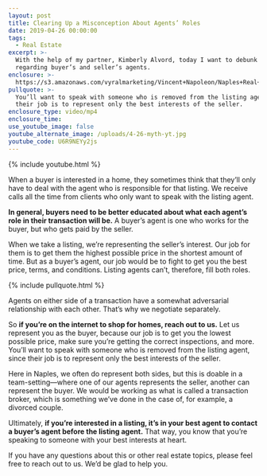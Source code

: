 ```yaml
---
layout: post
title: Clearing Up a Misconception About Agents’ Roles
date: 2019-04-26 00:00:00
tags:
  - Real Estate
excerpt: >-
  With the help of my partner, Kimberly Alvord, today I want to debunk a myth
  regarding buyer’s and seller’s agents.
enclosure: >-
  https://s3.amazonaws.com/vyralmarketing/Vincent+Napoleon/Naples+Real+Estate+Agent+_+Clearing+Up+a+Misconception+About+Agents+Roles.mp4
pullquote: >-
  You’ll want to speak with someone who is removed from the listing agent, since
  their job is to represent only the best interests of the seller.
enclosure_type: video/mp4
enclosure_time:
use_youtube_image: false
youtube_alternate_image: /uploads/4-26-myth-yt.jpg
youtube_code: U6R9NEYy2js
---
```


{% include youtube.html %}

When a buyer is interested in a home, they sometimes think that they’ll only have to deal with the agent who is responsible for that listing. We receive calls all the time from clients who only want to speak with the listing agent.

**In general, buyers need to be better educated about what each agent’s role in their transaction will be.** A buyer’s agent is one who works for the buyer, but who gets paid by the seller.&nbsp;

When we take a listing, we’re representing the seller’s interest. Our job for them is to get them the highest possible price in the shortest amount of time. But as a buyer’s agent, our job would be to fight to get you the best price, terms, and conditions. Listing agents can’t, therefore, fill both roles.

{% include pullquote.html %}

Agents on either side of a transaction have a somewhat adversarial relationship with each other. That’s why we negotiate separately.&nbsp;

So **if you’re on the internet to shop for homes, reach out to us.** Let us represent you as the buyer, because our job is to get you the lowest possible price, make sure you’re getting the correct inspections, and more. You’ll want to speak with someone who is removed from the listing agent, since their job is to represent only the best interests of the seller.

Here in Naples, we often do represent both sides, but this is doable in a team-setting—where one of our agents represents the seller, another can represent the buyer. We would be working as what is called a transaction broker, which is something we’ve done in the case of, for example, a divorced couple.

Ultimately, **if you’re interested in a listing, it’s in your best agent to contact a buyer’s agent before the listing agent.** That way, you know that you’re speaking to someone with your best interests at heart.

If you have any questions about this or other real estate topics, please feel free to reach out to us. We’d be glad to help you.<br>&nbsp;